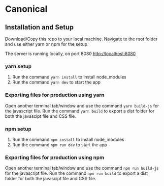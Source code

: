 # Canonical

## Installation and Setup

Download/Copy this repo to your local machine. Navigate to the root folder and use either yarn or npm for the setup.

The server is running locally, on port 8080 [http://localhost:8080](http://localhost:8080)

### yarn setup

1. Run the command `yarn install` to install node_modules
2. Run the command `yarn dev` to start the app

### Exporting files for production using yarn

Open another terminal tab/window and use the command `yarn build-js` for the javascript file. Run the command `yarn build` to export a dist folder for both the javascipt file and CSS file.

### npm setup

1. Run the command `npm install` to install node_modules
2. Run the command `npm run dev` to start the app

### Exporting files for production using npm

Open another terminal tab/window and use the command `npm run build-js` for the javascript file. Run the command `npm run build` to export a dist folder for both the javascipt file and CSS file.
